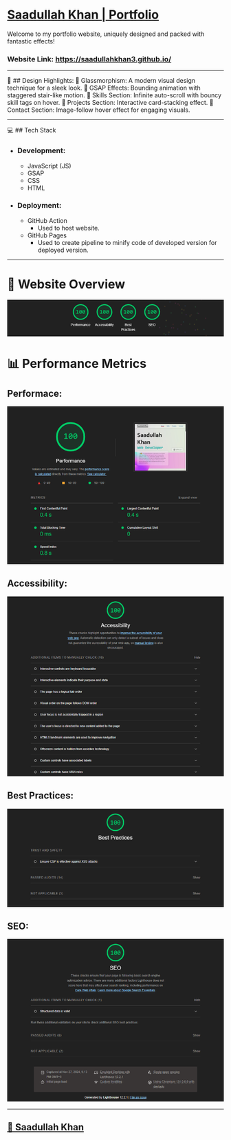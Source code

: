 # [Saadullah Khan | Portfolio](https://saadullahkhan3.github.io/)

Welcome to my portfolio website, uniquely designed and packed with fantastic effects!

### **Website Link:** https://saadullahkhan3.github.io/

---


🧩 ## Design Highlights:
🔹 Glassmorphism: A modern visual design technique for a sleek look.
🔹 GSAP Effects: Bounding animation with staggered stair-like motion.
🔹 Skills Section: Infinite auto-scroll with bouncy skill tags on hover.
🔹 Projects Section: Interactive card-stacking effect.
🔹 Contact Section: Image-follow hover effect for engaging visuals.

---

💻 ## Tech Stack
- ### **Development:**
    - JavaScript (JS)
    - GSAP
    - CSS
    - HTML

- ### **Deployment:**
    - GitHub Action
        - Used to host website.
    - GitHub Pages
        - Used to create pipeline to minify code of developed version for deployed version.

---

# **🌟 Website Overview**
<img src="./readme_material/overall.png">

# **📊 Performance Metrics**
## **Performace:**
<img src="./readme_material/performance.png">

## **Accessibility:**
<img src="./readme_material/accessibility.png">

## **Best Practices:**
<img src="./readme_material/best-practice.png">

## **SEO:**
<img src="./readme_material/seo.png">

---


<h2 id="saadullah-khan"><a href="https://www.linkedin.com/in/saadullahkhan3/">🔗 Saadullah Khan</a></h2>
